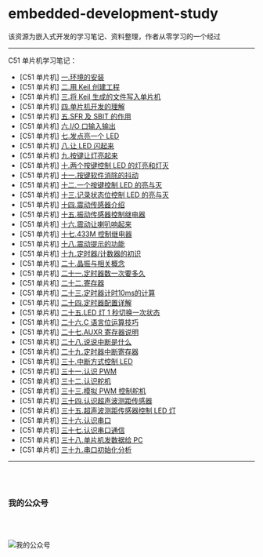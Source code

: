 # embedded-development-study

该资源为嵌入式开发的学习笔记、资料整理，作者从零学习的一个经过

<hr/>

C51 单片机学习笔记：

- [C51 单片机] [一.环境的安装](https://mp.weixin.qq.com/s?__biz=MzI0MzA2OTc4MQ==&mid=2247485115&idx=1&sn=37706353271be5e0ea0b2f711965e38d)
- [C51 单片机] [二.用 Keil 创建工程](https://mp.weixin.qq.com/s?__biz=MzI0MzA2OTc4MQ==&mid=2247485128&idx=1&sn=bcb08fa4857a7152d8a0cd8cbb255e5e)
- [C51 单片机] [三.将 Keil 生成的文件写入单片机](https://mp.weixin.qq.com/s?__biz=MzI0MzA2OTc4MQ==&mid=2247485140&idx=1&sn=7efdcea6f8c7f68ff2e157fbe2231a8a)
- [C51 单片机] [四.单片机开发的理解](https://mp.weixin.qq.com/s?__biz=MzI0MzA2OTc4MQ==&mid=2247485176&idx=1&sn=efe6dae97f6e715396930b795740ddd2)
- [C51 单片机] [五.SFR 及 SBIT 的作用](https://mp.weixin.qq.com/s?__biz=MzI0MzA2OTc4MQ==&mid=2247485204&idx=1&sn=f76d516b3b939eab1e31ac6c262bd034)
- [C51 单片机] [六.I/O 口输入输出](https://mp.weixin.qq.com/s?__biz=MzI0MzA2OTc4MQ==&mid=2247485211&idx=1&sn=2ae26ca36de141888a60dfa062788611)
- [C51 单片机] [七.发点亮一个 LED](https://mp.weixin.qq.com/s?__biz=MzI0MzA2OTc4MQ==&mid=2247485228&idx=1&sn=2e27c10d3892bce9904d41aaa8ad1129)
- [C51 单片机] [八.让 LED 闪起来](https://mp.weixin.qq.com/s?__biz=MzI0MzA2OTc4MQ==&mid=2247485251&idx=1&sn=c504ad9e5d3e94bc97c421e0f740cb1a)
- [C51 单片机] [九.按键让灯亮起来](https://mp.weixin.qq.com/s?__biz=MzI0MzA2OTc4MQ==&mid=2247485264&idx=1&sn=2fed9b5c6e42d06c4218b2b7accefcfd)
- [C51 单片机] [十.两个按键控制 LED 的灯亮和灯灭](https://mp.weixin.qq.com/s?__biz=MzI0MzA2OTc4MQ==&mid=2247485268&idx=1&sn=183b701556bbe910263b0a200568adb4)
- [C51 单片机] [十一.按键软件消除的抖动](https://mp.weixin.qq.com/s?__biz=MzI0MzA2OTc4MQ==&mid=2247485273&idx=1&sn=66e5cf841ce9e9ffb8745eea485506b9)
- [C51 单片机] [十二.一个按键控制 LED 的亮与灭](https://mp.weixin.qq.com/s?__biz=MzI0MzA2OTc4MQ==&mid=2247485297&idx=1&sn=9ab8f9504058f9ad3bfbae4a2a432257)
- [C51 单片机] [十三.记录状态位控制 LED 的亮与灭](https://mp.weixin.qq.com/s?__biz=MzI0MzA2OTc4MQ==&mid=2247485318&idx=1&sn=4b3aece5357d28180c2fb86a024cc5dc)
- [C51 单片机] [十四.震动传感器介绍](https://mp.weixin.qq.com/s?__biz=MzI0MzA2OTc4MQ==&mid=2247485358&idx=1&sn=19cb5f131636c7fdeed741b5c43ea074)
- [C51 单片机] [十五.振动传感器控制继电器](https://mp.weixin.qq.com/s?__biz=MzI0MzA2OTc4MQ==&mid=2247485386&idx=1&sn=758ee90eb31467e60b2a835e08c8b650)
- [C51 单片机] [十六.震动让喇叭响起来](https://mp.weixin.qq.com/s?__biz=MzI0MzA2OTc4MQ==&mid=2247485390&idx=1&sn=379b96bd783af3d91ec3be3c78a0ef6d)
- [C51 单片机] [十七.433M 控制继电器](https://mp.weixin.qq.com/s?__biz=MzI0MzA2OTc4MQ==&mid=2247485409&idx=1&sn=e3ce97e688b04c59e990ad21b3be1b2e)
- [C51 单片机] [十八.震动提示的功能](https://mp.weixin.qq.com/s?__biz=MzI0MzA2OTc4MQ==&mid=2247485443&idx=1&sn=0e7382b0be2dc1339d4c7bb9cbb9c8c4)
- [C51 单片机] [十九.定时器/计数器的初识](https://mp.weixin.qq.com/s?__biz=MzI0MzA2OTc4MQ==&mid=2247485459&idx=1&sn=f8e3212b7cbfcc7db456dba77962b188)
- [C51 单片机] [二十.晶振与相关概念](https://mp.weixin.qq.com/s?__biz=MzI0MzA2OTc4MQ==&mid=2247485462&idx=1&sn=1db2878ba0e7fb58ccd5164c2c0ec219)
- [C51 单片机] [二十一.定时器数一次要多久](https://mp.weixin.qq.com/s/G2fYsumJ6tuStD22nXJ6wg)
- [C51 单片机] [二十二.寄存器](https://mp.weixin.qq.com/s/7vBsUY_ulaV_vcmMRpZiRw)
- [C51 单片机] [二十三.定时器计时10ms的计算](https://mp.weixin.qq.com/s/lJkd0XHdV7zwfz2Zjg8aEw)
- [C51 单片机] [二十四.定时器配置详解](https://mp.weixin.qq.com/s/VkdAgue45gzVnEhmGrlpPA)
- [C51 单片机] [二十五.LED 灯 1 秒切换一次状态](https://mp.weixin.qq.com/s/XLCyVFHzApoHfg7Mcvp8TQ)
- [C51 单片机] [二十六.C 语言位运算技巧](https://mp.weixin.qq.com/s/WamiNA85_4SuUndJ3U_7vQ)
- [C51 单片机] [二十七.AUXR 寄存器说明](https://mp.weixin.qq.com/s/YGyofzjFDaPMc-ZRuiuudw)
- [C51 单片机] [二十八.说说中断是什么](https://mp.weixin.qq.com/s/T2WCNIHHmQUNMM8jmURILQ)
- [C51 单片机] [二十九.定时器中断寄存器](https://mp.weixin.qq.com/s/DjTNNb0wsQYKhq583foOeQ)
- [C51 单片机] [三十.中断方式控制 LED](https://mp.weixin.qq.com/s/tcvNJmFLPWlMdEHheQrfrA)
- [C51 单片机] [三十一.认识 PWM](https://mp.weixin.qq.com/s/t5PxEsCHoiqq5TZbVhrO9Q)
- [C51 单片机] [三十二.认识舵机](https://mp.weixin.qq.com/s/f9gOmcgZY4fguIZqVZy6fg)
- [C51 单片机] [三十三.模拟 PWM 控制舵机](https://mp.weixin.qq.com/s/Zp4dMVFAeaf_JWV3cQvm0Q)
- [C51 单片机] [三十四.认识超声波测距传感器](https://mp.weixin.qq.com/s/yMMXm3XEMf0NjxOVDGhf_Q)
- [C51 单片机] [三十五.超声波测距传感器控制 LED 灯](https://mp.weixin.qq.com/s/50j2psaGJJfwFwoVtRLBig)
- [C51 单片机] [三十六.认识串口](https://mp.weixin.qq.com/s/khHjVRe_3qI44S7Xj1Lz1Q)
- [C51 单片机] [三十七.认识串口通信](https://mp.weixin.qq.com/s/U48g9SDl2XJ7YFsMMiIpDw)
- [C51 单片机] [三十八.单片机发数据给 PC](https://mp.weixin.qq.com/s/CjkzTgMS9PBqRa4rI3lcHQ)
- [C51 单片机] [三十九.串口初始化分析](https://mp.weixin.qq.com/s/0IBfgdU74EltpLHf8Knviw)


<hr>
<br>
<br>

### 我的公众号

<br>
<br>

![我的公众号](wechat.png "我的公众号")
